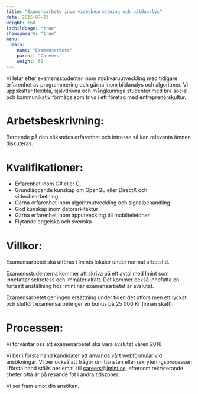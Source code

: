 ```yaml
---
title: "Examensarbete inom videobearbetning och bildanalys"
date: 2015-07-21
weight: 160
ischildpage: "true"
showsummary: "true"
menu:
  main:
    name: "Examensarbete"
    parent: "Careers"
    weight: 60
---
```

Vi letar efter examensstudenter inom mjukvaruutveckling med tidigare erfarenhet av programmering och gärna inom bildanalys och algoritmer. Vi uppskattar flexibla, självdrivna och mångkunniga studenter med bra social och kommunikativ förmåga som trivs i ett företag med entreprenörskultur.<!--more-->

# Arbetsbeskrivning:

Beroende på den sökandes erfarenhet och intresse så kan relevanta ämnen diskuteras.

# Kvalifikationer:

- Erfarenhet inom C# eller C.
- Grundläggande kunskap om OpenGL eller DirectX och videobearbetning.
- Gärna erfarenhet inom algoritmutveckling och signalbehandling
- God kunskap inom datorarkitektur
- Gärna erfarenhet inom apputveckling till mobiltelefoner
- Flytande engelska och svenska

# Villkor:

Examensarbetet ska utföras i Imints lokaler under normal arbetstid.

Examensstudenterna kommer att skriva på ett avtal med Imint som innefattar sekretess och immaterialrätt. Det kommer också innefatta en fortsatt anställning hos Imint när examensarbetet är avslutat.

Examensarbetet ger ingen ersättning under tiden det utförs men ett lyckat och slutfört examensarbete ger en bonus på 25 000 Kr (innan skatt).

# Processen:

Vi förväntar oss att examenarbetet ska vara avslutat våren 2016

Vi ber i första hand kandidater att använda vårt [webformulär](/careers/jobApplication/) vid ansökningar. Vi ber också att frågor om tjänsten eller rekryteringsprocessen i första hand ställs per email till [careers@imint.se](mailto:careers@imint.se), eftersom rekryterande chefer ofta är på resande fot i andra tidszoner.

Vi ser fram emot din ansökan.
